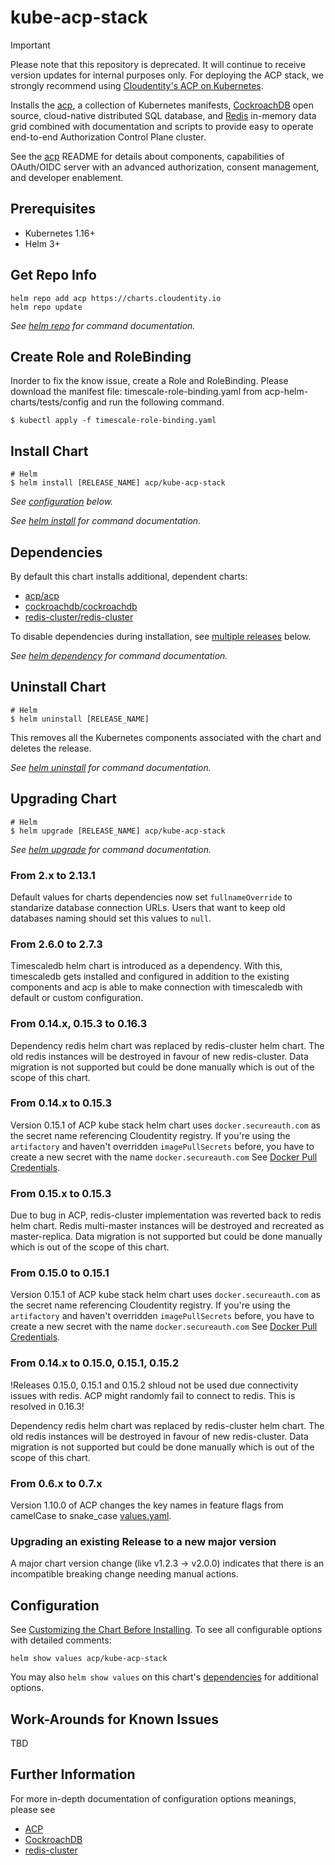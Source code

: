 # kube-acp-stack

> [!IMPORTANT]
> Please note that this repository is deprecated. It will continue to receive version updates for internal purposes only. For deploying the ACP stack, we strongly recommend using [Cloudentity's ACP on Kubernetes](https://github.com/cloudentity/acp-on-k8s).

Installs the [acp](https://github.com/cloudentity/acp-helm-charts/tree/master/charts/acp), a collection of Kubernetes manifests, [CockroachDB](https://www.cockroachlabs.com/) open source, cloud-native distributed SQL database, and [Redis](https://redis.io/) in-memory data grid combined with documentation and scripts to provide easy to operate end-to-end Authorization Control Plane cluster.

See the [acp](https://github.com/cloudentity/acp-helm-charts/tree/master/charts/acp) README for details about components, capabilities of OAuth/OIDC server with an advanced authorization, consent management, and developer enablement.

## Prerequisites

- Kubernetes 1.16+
- Helm 3+

## Get Repo Info

```console
helm repo add acp https://charts.cloudentity.io
helm repo update
```

_See [helm repo](https://helm.sh/docs/helm/helm_repo/) for command documentation._

## Create Role and RoleBinding
Inorder to fix the know issue, create a Role and RoleBinding. Please download the manifest file: timescale-role-binding.yaml from acp-helm-charts/tests/config and run the following command.

```console
$ kubectl apply -f timescale-role-binding.yaml
```

## Install Chart

```console
# Helm
$ helm install [RELEASE_NAME] acp/kube-acp-stack
```

_See [configuration](#configuration) below._

_See [helm install](https://helm.sh/docs/helm/helm_install/) for command documentation._

## Dependencies

By default this chart installs additional, dependent charts:

- [acp/acp](https://github.com/cloudentity/acp-helm-charts/tree/master/charts/acp)
- [cockroachdb/cockroachdb](https://github.com/cockroachdb/helm-charts/tree/master/cockroachdb)
- [redis-cluster/redis-cluster](https://github.com/bitnami/charts/tree/master/bitnami/redis-cluster)

To disable dependencies during installation, see [multiple releases](#multiple-releases) below.

_See [helm dependency](https://helm.sh/docs/helm/helm_dependency/) for command documentation._

## Uninstall Chart

```console
# Helm
$ helm uninstall [RELEASE_NAME]
```

This removes all the Kubernetes components associated with the chart and deletes the release.

_See [helm uninstall](https://helm.sh/docs/helm/helm_uninstall/) for command documentation._

## Upgrading Chart

```console
# Helm
$ helm upgrade [RELEASE_NAME] acp/kube-acp-stack
```

_See [helm upgrade](https://helm.sh/docs/helm/helm_upgrade/) for command documentation._

### From 2.x to 2.13.1

Default values for charts dependencies now set `fullnameOverride` to standarize database connection URLs. Users that want to keep old databases naming should set this values to `null`.

### From 2.6.0 to 2.7.3

Timescaledb helm chart is introduced as a dependency. With this, timescaledb gets installed and configured in addition to the existing components and acp is able to make connection with timescaledb with default or custom configuration.

### From 0.14.x, 0.15.3 to 0.16.3

Dependency redis helm chart was replaced by redis-cluster helm chart. The old redis instances will be destroyed in favour of new redis-cluster. Data migration is not supported but could be done manually which is out of the scope of this chart.

### From 0.14.x to 0.15.3

Version 0.15.1 of ACP kube stack helm chart uses `docker.secureauth.com` as the secret name referencing Cloudentity registry.
If you're using the `artifactory` and haven't overridden `imagePullSecrets` before, you have to create a new secret with the name `docker.secureauth.com`
See [Docker Pull Credentials](#docker-pull-credentials).

### From 0.15.x to 0.15.3

Due to bug in ACP, redis-cluster implementation was reverted back to redis helm chart. Redis multi-master instances will be destroyed and recreated as master-replica. Data migration is not supported but could be done manually which is out of the scope of this chart.

### From 0.15.0 to 0.15.1 

Version 0.15.1 of ACP kube stack helm chart uses `docker.secureauth.com` as the secret name referencing Cloudentity registry.
If you're using the `artifactory` and haven't overridden `imagePullSecrets` before, you have to create a new secret with the name `docker.secureauth.com`
See [Docker Pull Credentials](#docker-pull-credentials).

### From 0.14.x to 0.15.0, 0.15.1, 0.15.2

!Releases 0.15.0, 0.15.1 and 0.15.2 shloud not be used due connectivity issues with redis. ACP might randomly fail to connect to redis. This is resolved in 0.16.3!

Dependency redis helm chart was replaced by redis-cluster helm chart. The old redis instances will be destroyed in favour of new redis-cluster. Data migration is not supported but could be done manually which is out of the scope of this chart.

### From 0.6.x to 0.7.x

Version 1.10.0 of ACP changes the key names in feature flags from camelCase to snake_case [values.yaml](https://github.com/cloudentity/acp-helm-charts/commit/e150d8c713bc1b7eae0f5d272b77071b0c0b29bf#diff-8bff71ce1c243a3af0288410a6f5900e2c5d5bde86fbcbf8124615970237759a).

### Upgrading an existing Release to a new major version

A major chart version change (like v1.2.3 -> v2.0.0) indicates that there is an incompatible breaking change needing manual actions.

## Configuration

See [Customizing the Chart Before Installing](https://helm.sh/docs/intro/using_helm/#customizing-the-chart-before-installing). To see all configurable options with detailed comments:

```console
helm show values acp/kube-acp-stack
```

You may also `helm show values` on this chart's [dependencies](#dependencies) for additional options.

## Work-Arounds for Known Issues

TBD

## Further Information

For more in-depth documentation of configuration options meanings, please see

- [ACP](https://github.com/cloudentity/acp-helm-charts)
- [CockroachDB](https://github.com/cockroachdb/helm-charts)
- [redis-cluster](https://github.com/bitnami/charts)
